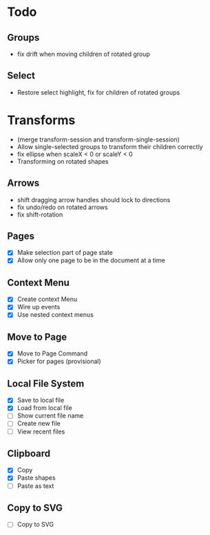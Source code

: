 # Todo

## Groups

- fix drift when moving children of rotated group

## Select

- Restore select highlight, fix for children of rotated groups

# Transforms

- (merge transform-session and transform-single-session)
- Allow single-selected groups to transform their children correctly
- fix ellipse when scaleX < 0 or scaleY < 0
- Transforming on rotated shapes

## Arrows

- shift dragging arrow handles should lock to directions
- fix undo/redo on rotated arrows
- fix shift-rotation

## Pages

- [x] Make selection part of page state
- [x] Allow only one page to be in the document at a time

## Context Menu

- [x] Create context Menu
- [x] Wire up events
- [x] Use nested context menus

## Move to Page

- [x] Move to Page Command
- [x] Picker for pages (provisional)

## Local File System

- [x] Save to local file
- [x] Load from local file
- [ ] Show current file name
- [ ] Create new file
- [ ] View recent files

## Clipboard

- [x] Copy
- [x] Paste shapes
- [ ] Paste as text

## Copy to SVG

- [ ] Copy to SVG
